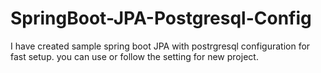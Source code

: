 # SpringBoot-JPA-Postgresql-Config
I have created sample spring boot JPA with postrgresql configuration for fast setup. you can use or follow the setting for new project.
